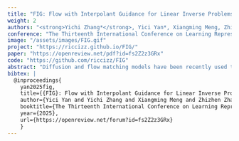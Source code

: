 ```yaml
---
title: "FIG: Flow with Interpolant Guidance for Linear Inverse Problems"
weight: 2
authors: "<strong>Yichi Zhang*</strong>, Yici Yan*, Xiangming Meng, Zhizhen Zhao"
conference: "The Thirteenth International Conference on Learning Representations (ICLR), 2025."
image: "/assets/images/FIG.gif"
project: "https://riccizz.github.io/FIG/"
paper: "https://openreview.net/pdf?id=fs2Z2z3GRx"
code: "https://github.com/riccizz/FIG"
abstract: "Diffusion and flow matching models have been recently used to solve various linear inverse problems such as image restoration. Using a pre-trained diffusion or flow-matching model as a prior, most existing methods modify the reverse-time sampling process by incorporating the likelihood information from the measurement. However, they struggle in challenging scenarios, e.g., in case of high measurement noise or severe ill-posedness. In this paper, we propose Flow with Interpolant Guidance (FIG), an algorithm where the reverse-time sampling is efficiently guided with measurement interpolants through theoretically justified schemes. Experimentally, we demonstrate that FIG efficiently produce highly competitive results on a variety of linear image reconstruction tasks on natural image datasets. We improve upon state-of-the-art baseline algorithms, especially for challenging tasks. Code will be released. "
bibtex: |
  @inproceedings{
    yan2025fig,
    title={{FIG}: Flow with Interpolant Guidance for Linear Inverse Problems},
    author={Yici Yan and Yichi Zhang and Xiangming Meng and Zhizhen Zhao},
    booktitle={The Thirteenth International Conference on Learning Representations},
    year={2025},
    url={https://openreview.net/forum?id=fs2Z2z3GRx}
    }
---
```

